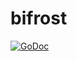 # bifrost

[![GoDoc](https://godoc.org/github.com/osstotalsoft/bifrost?status.svg)](https://godoc.org/github.com/osstotalsoft/bifrost)